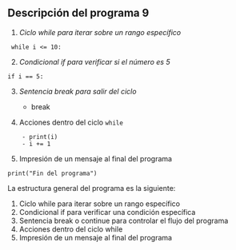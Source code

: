 ## Descripción del programa 9

1. _Ciclo while para iterar sobre un rango específico_
```
 while i <= 10:
```
2. _Condicional if para verificar si el número es 5_
```
if i == 5:
```

3. _Sentencia break para salir del ciclo_
    - break

4. Acciones dentro del ciclo `while`
```
    - print(i)
    - i += 1
```    
5. Impresión de un mensaje al final del programa
```
print("Fin del programa")
```
La estructura general del programa es la siguiente:

1. Ciclo while para iterar sobre un rango específico
2. Condicional if para verificar una condición específica
3. Sentencia break o continue para controlar el flujo del programa
4. Acciones dentro del ciclo while
5. Impresión de un mensaje al final del programa
